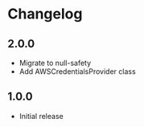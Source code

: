 # Changelog

## 2.0.0

* Migrate to null-safety
* Add AWSCredentialsProvider class

## 1.0.0

* Initial release
